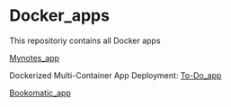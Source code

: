 # Docker_apps
This repositoriy contains all Docker apps

[Mynotes_app](https://github.com/HesterHDM/mynotesapp)


Dockerized Multi-Container App Deployment:
[To-Do_app](https://github.com/HesterHDM/To-do-app)

[Bookomatic_app](https://github.com/HesterHDM/BookOmatic)
